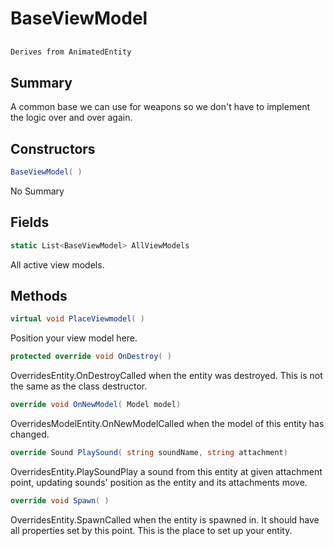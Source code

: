 # BaseViewModel

## 
```c#
Derives from AnimatedEntity
```

## Summary

A common base we can use for weapons so we don't have to implement the logic over and over
again.
## Constructors

```c#
BaseViewModel( ) 
```
No Summary
## Fields

```c#
static List<BaseViewModel> AllViewModels
```
All active view models.
## Methods

```c#
virtual void PlaceViewmodel( ) 
```
Position your view model here.
```c#
protected override void OnDestroy( ) 
```
OverridesEntity.OnDestroyCalled when the entity was destroyed. This is not the same as the class destructor.
```c#
override void OnNewModel( Model model) 
```
OverridesModelEntity.OnNewModelCalled when the model of this entity has changed.
```c#
override Sound PlaySound( string soundName, string attachment) 
```
OverridesEntity.PlaySoundPlay a sound from this entity at given attachment point, updating sounds' position as the entity and its attachments move.
```c#
override void Spawn( ) 
```
OverridesEntity.SpawnCalled when the entity is spawned in. It should have all properties set by this point.
This is the place to set up your entity.
